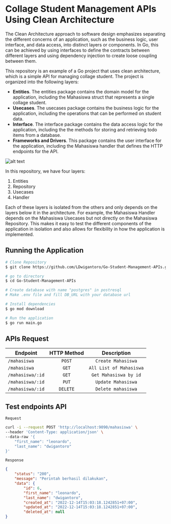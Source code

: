 # Collage Student Management APIs Using Clean Architecture

The Clean Architecture approach to software design emphasizes separating the different concerns of an application, such as the business logic, user interface, and data access, into distinct layers or components. In Go, this can be achieved by using interfaces to define the contracts between different layers and using dependency injection to create loose coupling between them.

This repository is an example of a Go project that uses clean architecture, which is a simple API for managing collage student. The project is organized into the following layers:

- **Entities**. The entities package contains the domain model for the application, including the Mahasiswa struct that represents a single collage student.
- **Usecases**. The usecases package contains the business logic for the application, including the operations that can be performed on student data.
- **Interface**. The interface package contains the data access logic for the application, including the the methods for storing and retrieving todo items from a database.
- **Frameworks and Drivers**. This package contains the user interface for the application, including the Mahasiswa handler that defines the HTTP endpoints for the API.

![alt text](https://blog.cleancoder.com/uncle-bob/images/2012-08-13-the-clean-architecture/CleanArchitecture.jpg)

In this repository, we have four layers:

1. Entities
2. Repository
3. Usecases
4. Handler

Each of these layers is isolated from the others and only depends on the layers below it in the architecture. For example, the Mahasiswa Handler depends on the Mahasiswa Usecases but not directly on the Mahasiswa Repository. This makes it easy to test the different components of the application in isolation and also allows for flexibility in how the application is implemented.

## Running the Application
```bash
# Clone Repository
$ git clone https://github.com/LDwigantoro/Go-Student-Management-APIs.git

# go to directory
$ cd Go-Student-Management-APIs

# Create database with name "postgres" in postresql
# Make .env file and fill DB_URL with your database url

# Install dependencies
$ go mod download

# Run the application
$ go run main.go

```
<!-- ## Running With Docker Compose

```docker
# Build docker image
$ docker build --tag go-student-apis .

# Check if the containers are running
$ docker image ls

# Stop
make stop

# Clean
make clean
``` -->

## APIs Request

| Endpoint         | HTTP Method |    Description    |
| ---------------- | :---------: | :---------------: |
| `/mahasiswa`     |   `POST`    | `Create Mahasiswa` |
| `/mahasiswa`     |    `GET`    |  `All List of Mahasiswa`  |
| `/mahasiswa/:id` |     `GET`   | `Get Mahasiswa by id` |
| `/mahasiswa/:id` |   `PUT`    | `Update Mahasiswa` |
| `/mahasiswa/:id` |    `DELETE`    | `Delete mahasiswa`  |

## Test endpoints API 

`Request`
```bash
curl -i --request POST 'http://localhost:9090/mahasiswa' \
--header 'Content-Type: application/json' \
--data-raw '{
    "first_name": "leonardo",
    "last_name": "dwigantoro"
}'
```

`Response`
```json
{
    "status": "200",
    "message": "Perintah berhasil dilakukan",
    "data": {
        "id": 6,
        "first_name": "leonardo",
        "last_name": "dwigantoro",
        "created_at": "2022-12-14T15:03:18.1242851+07:00",
        "updated_at": "2022-12-14T15:03:18.1242851+07:00",
        "deleted_at": null
}
```